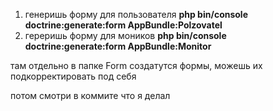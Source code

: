 1. генеришь форму для пользователя
**php bin/console doctrine:generate:form AppBundle:Polzovatel**
2. гереришь форму для моников
**php bin/console doctrine:generate:form AppBundle:Monitor**

там отдельно в папке Form создатутся формы, можешь их подкорректировать под себя

потом смотри в коммите что я делал